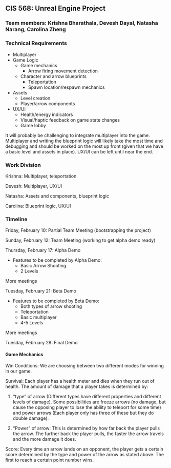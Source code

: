 ## CIS 568: Unreal Engine Project
### Team members: Krishna Bharathala, Devesh Dayal, Natasha Narang, Carolina Zheng

### Technical Requirements
 * Multiplayer
 * Game Logic
    * Game mechanics
      * Arrow firing movement detection
    * Character and arrow blueprints
       * Teleportation
       * Spawn location/respawn mechanics 
 * Assets
    * Level creation
    * Player/arrow components
 * UX/UI
    * Health/energy indicators
    * Visual/haptic feedback on game state changes
    * Game lobby

It will probably be challenging to integrate multiplayer into the game. Multiplayer and writing the blueprint logic will likely take the most time and debugging and should be worked on the most up front (given that we have a basic level and assets in place). UX/UI can be left until near the end.

### Work Division
Krishna: Multiplayer, teleportation

Devesh: Multiplayer, UX/UI

Natasha: Assets and components, blueprint logic

Carolina: Blueprint logic, UX/UI

### Timeline
Friday, February 10: Partial Team Meeting (bootstrapping the project)

Sunday, February 12: Team Meeting (working to get alpha demo ready)

Thursday, February 17: Alpha Demo
* Features to be completed by Alpha Demo:
   * Basic Arrow Shooting
   * 2 Levels

More meetings

Tuesday, February 21: Beta Demo
* Features to be completed by Beta Demo:
  * Both types of arrow shooting
  * Teleportation
  * Basic multiplayer 
  * 4-5 Levels

More meetings

Tuesday, February 28: Final Demo

#### Game Mechanics
Win Conditions: We are choosing between two different modes for winning in our game. 

Survival: Each player has a health meter and dies when they run out of health. The amount of damage that a player takes is determined by:

1. “type” of arrow (Different types have different properties and different levels of damage). Some possibilities are freeze arrows (no damage, but cause the opposing player to lose the ability to teleport for some time) and power arrows (Each player only has three of these but they do double damage).

2. “Power” of arrow: This is determined by how far back the player pulls the arrow. The further back the player pulls, the faster the arrow travels and the more damage it does.

Score: Every time an arrow lands on an opponent, the player gets a certain score determined by the type and power of the arrow as stated above. The first to reach a certain point number wins.




